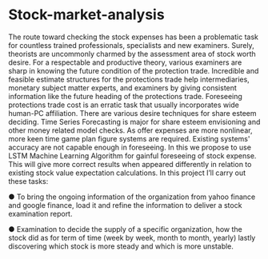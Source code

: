 # Stock-market-analysis
The route toward checking the stock expenses has been a problematic task for countless
trained professionals, specialists and new examiners. Surely, theorists are uncommonly
charmed by the assessment area of stock worth desire. For a respectable and productive
theory, various examiners are sharp in knowing the future condition of the protection
trade. Incredible and feasible estimate structures for the protections trade help
intermediaries, monetary subject matter experts, and examiners by giving consistent
information like the future heading of the protections trade. Foreseeing protections trade
cost is an erratic task that usually incorporates wide human-PC affiliation. There are
various desire techniques for share esteem deciding. Time Series Forecasting is major for
share esteem envisioning and other money related model checks. As offer expenses are
more nonlinear, more keen time game plan figure systems are required. Existing systems'
accuracy are not capable enough in foreseeing. In this we propose to use LSTM Machine
Learning Algorithm for gainful foreseeing of stock expense. This will give more correct
results when appeared differently in relation to existing stock value expectation
calculations.
In this project I’ll carry out these tasks:

● To bring the ongoing information of the organization from yahoo finance and
google finance, load it and refine the information to deliver a stock examination
report.

● Examination to decide the supply of a specific organization, how the stock did as
for term of time (week by week, month to month, yearly) lastly discovering which
stock is more steady and which is more unstable.
